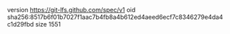 version https://git-lfs.github.com/spec/v1
oid sha256:8517b6f01b7027f1aac7b4fb8a4b612ed4aeed6ecf7c8346279e4da4c1d29fbd
size 1551
